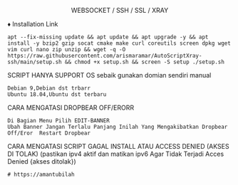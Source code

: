 <p align="center">WEBSOCKET / SSH / SSL / XRAY</p>
    
♦️ Installation Link
<pre><code>apt --fix-missing update && apt update && apt upgrade -y && apt install -y bzip2 gzip socat cmake make curl coreutils screen dpkg wget vim curl nano zip unzip && wget -q -O https://raw.githubusercontent.com/arismaramar/AutoScriptXray-ssh/main/setup.sh && chmod +x setup.sh && screen -S setup ./setup.sh</code></pre>

SCRIPT HANYA SUPPORT OS
sebaik gunakan domian sendiri manual

    Debian 9,Debian dst trbarr
    Ubuntu 18.04,Ubuntu dst terbaru

CARA MENGATASI DROPBEAR OFF/ERORR

    Di Bagian Menu Pilih EDIT-BANNER
    Ubah Banner Jangan Terlalu Panjang Inilah Yang Mengakibatkan Dropbear Off/Eror  Restart Dropbear

CARA MENGATASI SCRIPT GAGAL INSTALL ATAU ACCESS DENIED (AKSES DI TOLAK)
    (pastikan   ipv4 aktif dan matikan ipv6 Agar Tidak Terjadi Acces Denied {akses ditolak})

    # https://amantubilah



